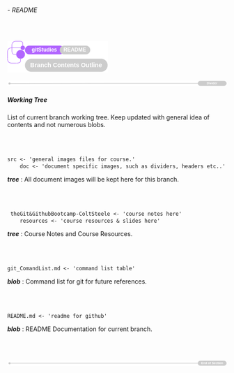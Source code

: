###### - README

<br>

<!-- Section Header-->

![readmeHeader](./src/doc/readmeHeader.png 'README Header')

<!-- 
Table of Contents 
No table of contents added here
Maybe in future will provide a ToC list. 
-->

![divider](./src/doc/divider.png 'Divider')

<!--
Start of Document
-->

##### Working Tree

List of current branch working tree. Keep updated with general idea of contents and not numerous blobs.

<br>
<br>

    src <- 'general images files for course.'
        doc <- 'document specific images, such as dividers, headers etc..'

**_tree_** : All document images will be kept here for this branch.

<br>
<br>

     theGit&GithubBootcamp-ColtSteele <- 'course notes here'
        resources <- 'course resources & slides here'

**_tree_** : Course Notes and Course Resources.

<br>
<br>

    git_ComandList.md <- 'command list table'

**_blob_** : Command list for git for future references.

<br>
<br>

    README.md <- 'readme for github'

**_blob_** : README Documentation for current branch.

<br>
<br>

<!--
End of Document
-->

![endDivider](./src/doc/endDivider.png 'End of Document')